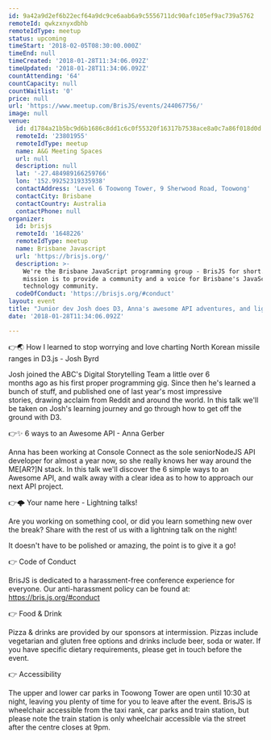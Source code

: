 ```yaml
---
id: 9a42a9d2ef6b22ecf64a9dc9ce6aab6a9c5556711dc90afc105ef9ac739a5762
remoteId: qwkzxnyxdbhb
remoteIdType: meetup
status: upcoming
timeStart: '2018-02-05T08:30:00.000Z'
timeEnd: null
timeCreated: '2018-01-28T11:34:06.092Z'
timeUpdated: '2018-01-28T11:34:06.092Z'
countAttending: '64'
countCapacity: null
countWaitlist: '0'
price: null
url: 'https://www.meetup.com/BrisJS/events/244067756/'
image: null
venue:
  id: d1784a21b5bc9d6b1686c8dd1c6c0f55320f16317b7538ace8a0c7a86f018d0d
  remoteId: '23801955'
  remoteIdType: meetup
  name: A&G Meeting Spaces
  url: null
  description: null
  lat: '-27.484989166259766'
  lon: '152.99252319335938'
  contactAddress: 'Level 6 Toowong Tower, 9 Sherwood Road, Toowong'
  contactCity: Brisbane
  contactCountry: Australia
  contactPhone: null
organizer:
  id: brisjs
  remoteId: '1648226'
  remoteIdType: meetup
  name: Brisbane Javascript
  url: 'https://brisjs.org/'
  description: >-
    We're the Brisbane JavaScript programming group - BrisJS for short. Our
    mission is to provide a community and a voice for Brisbane's JavaScript
    technology community.
  codeOfConduct: 'https://brisjs.org/#conduct'
layout: event
title: "Junior dev Josh does D3, Anna's awesome API adventures, and lightning talks \U0001F329"
date: '2018-01-28T11:34:06.092Z'

---
```

<p>👉🌏 How I learned to stop worrying and love charting North Korean missile ranges in D3.js - Josh Byrd</p> <p>Josh joined the ABC's Digital Storytelling Team a little over 6<br/>months ago as his first proper programming gig. Since then he's learned a<br/>bunch of stuff, and published one of last year's most impressive<br/>stories, drawing acclaim from Reddit and around the world. In this talk we'll be taken on Josh's learning journey and go through how to get off the ground with D3.</p> <p>👉✨ 6 ways to an Awesome API - Anna Gerber</p> <p>Anna has been working at Console Connect as the sole seniorNodeJS API developer for almost a year now, so she really knows her way around the ME[AR?]N stack. In this talk we'll discover the 6 simple ways to an Awesome API, and walk away with a clear idea as to how to approach our next API project.</p> <p>👉🌩 Your name here - Lightning talks!</p> <p>Are you working on something cool, or did you learn something new over the break? Share with the rest of us with a lightning talk on the night!</p> <p>It doesn't have to be polished or amazing, the point is to give it a go!</p> <p>👉 Code of Conduct</p> <p>BrisJS is dedicated to a harassment-free conference experience for everyone. Our anti-harassment policy can be found at: <a href="https://bris.js.org/#conduct" class="linkified">https://bris.js.org/#conduct</a></p> <p>👉 Food &amp; Drink</p> <p>Pizza &amp; drinks are provided by our sponsors at intermission. Pizzas include vegetarian and gluten free options and drinks include beer, soda or water. If you have specific dietary requirements, please get in touch before the event.</p> <p>👉 Accessibility</p> <p>The upper and lower car parks in Toowong Tower are open until 10:30 at night, leaving you plenty of time for you to leave after the event. BrisJS is wheelchair accessible from the taxi rank, car parks and train station, but please note the train station is only wheelchair accessible via the street after the centre closes at 9pm.</p>

